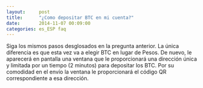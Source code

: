 ```yaml
---
layout:     post
title:      "¿Como depositar BTC en mi cuenta?"
date:       2014-11-07 00:09:00
categories: es_ESP faq
---
```


Siga los mismos pasos desglosados en la pregunta anterior. La única diferencia es que esta vez va a elegir BTC en lugar de Pesos. De nuevo, le aparecerá en pantalla una ventana que le proporcionará una dirección única y limitada por un tiempo (2 minutos) para depositar los BTC. Por su comodidad en el envío la ventana le proporcionará el código QR correspondiente a esa dirección.
